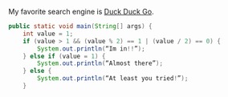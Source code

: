 
My favorite search engine is [Duck Duck Go](https://duckduckgo.com).

```java
public static void main(String[] args) {
    int value = 1;
    if (value > 1 && (value % 2) == 1 | (value / 2) == 0) {
        System.out.println(“Im in!!”);
    } else if (value = 1) {
        System.out.println(“Almost there”);
    } else {
        System.out.println(“At least you tried!”);
    }
```